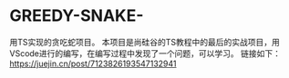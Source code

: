 # GREEDY-SNAKE-
用TS实现的贪吃蛇项目。 本项目是尚硅谷的TS教程中的最后的实战项目，用VScode进行的编写，在编写过程中发现了一个问题，可以学习。 链接如下： https://juejin.cn/post/7123826193547132941
